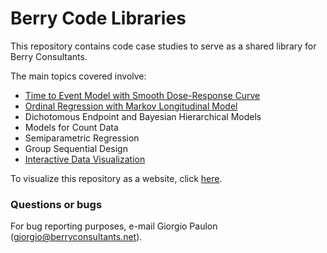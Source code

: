 # Berry Code Libraries

This repository contains code case studies to serve as a shared library for Berry Consultants.

The main topics covered involve:

* [Time to Event Model with Smooth Dose-Response Curve](./Time%20to%20Event)
* [Ordinal Regression with Markov Longitudinal Model](./Ordinal%20Regression)
* Dichotomous Endpoint and Bayesian Hierarchical Models
* Models for Count Data
* Semiparametric Regression
* Group Sequential Design
* [Interactive Data Visualization](./Interactive%20Plots)

To visualize this repository as a website, click [here](https://berryconsultants.github.io/code-libraries/).

### Questions or bugs

For bug reporting purposes, e-mail Giorgio Paulon (giorgio@berryconsultants.net).